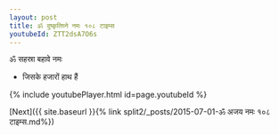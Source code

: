 ```yaml
---
layout: post
title: ॐ दुष्कृतिघ्ने नमः १०८ टाइम्स
youtubeId: ZTT2dsA7O6s
---
```

 
 
 ॐ सहस्रा बहावे नमः  
 
 -  जिसके हजारों हाथ हैं 
 
  
 
  
 
 
 
 
 
 


{% include youtubePlayer.html id=page.youtubeId %}
 
[Next]({{ site.baseurl }}{% link  split2/_posts/2015-07-01-ॐ अजय नमः १०८ टाइम्स.md%})
 
